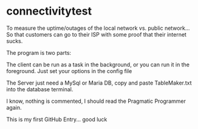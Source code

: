 # connectivitytest
To measure the uptime/outages of the local network vs. public network... So that customers can go to their ISP with some proof that their internet sucks.


The program is two parts: 

The client can be run as a task in the background, or you can run it in the foreground. Just set your options in the config file

The Server just need a MySql or Maria DB, copy and paste TableMaker.txt into the database terminal.

I know, nothing is commented, I should read the Pragmatic Programmer again.

This is my first GitHub Entry... good luck
